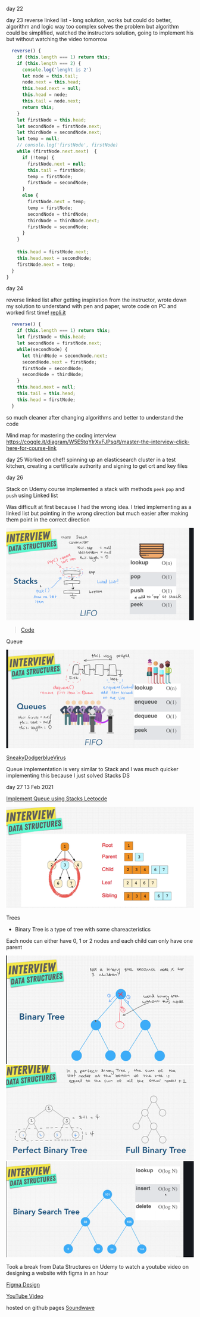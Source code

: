 day 22

day 23
reverse linked list - long solution, works but could do better, algorithm and logic way too complex
solves the problem but algorithm could be simplified, watched the instructors solution, going to implement his but without watching the video tomorrow

```javascript
  reverse() {
    if (this.length === 1) return this;
    if (this.length === 2) {
      console.log('lenght is 2')
      let node = this.tail;
      node.next = this.head;
      this.head.next = null;
      this.head = node;
      this.tail = node.next;
      return this;
    }
    let firstNode = this.head;
    let secondNode = firstNode.next;
    let thirdNode = secondNode.next;
    let temp = null;
    // console.log('firstNode', firstNode)
    while (firstNode.next.next)  {
      if (!temp) {
        firstNode.next = null;
        this.tail = firstNode;
        temp = firstNode;
        firstNode = secondNode;
      }
      else {
        firstNode.next = temp;
        temp = firstNode;
        secondNode = thirdNode;
        thirdNode = thirdNode.next;
        firstNode = secondNode;
      }
    }

    this.head = firstNode.next;
    this.head.next = secondNode;
    firstNode.next = temp;
  }
}
```

day 24

reverse linked list
after getting inspiration from the instructor, wrote down my solution to understand with pen and paper, wrote code on PC and worked first time!
[repli.it](https://repl.it/@EOjeah/MatureFrenchComputationalscience#index.js)

```javascript
  reverse() {
    if (this.length === 1) return this;
    let firstNode = this.head;
    let secondNode = firstNode.next;
    while(secondNode) {
      let thirdNode = secondNode.next;
      secondNode.next = firstNode;
      firstNode = secondNode;
      secondNode = thirdNode;
    }
    this.head.next = null;
    this.tail = this.head;
    this.head = firstNode;
  }
```

so much cleaner after changing algorithms and better to understand the code

Mind map for mastering the coding interview https://coggle.it/diagram/W5E5tqYlrXvFJPsq/t/master-the-interview-click-here-for-course-link

day 25
Worked on chef! spinning up an elasticsearch cluster in a test kitchen, creating a certificate authority and signing to get crt and key files

day 26

Stack on Udemy course
implemented a stack with methods `peek` `pop` and `push` using Linked list

Was difficult at first because I had the wrong idea. I tried implementing as a linked list but pointing in the wrong direction but much easier after making them point in the correct direction

![Stack with Linked list](https://github.com/EOjeah/100DaysOfCode/blob/main/4-wk/images/stack_linked_list.png)

> [Code](https://repl.it/@EOjeah/ModestReadyObjectpool#index.js)

Queue

![Queue with Linked list](https://github.com/EOjeah/100DaysOfCode/blob/main/4-wk/images/queue_linked_list.png)

[SneakyDodgerblueVirus](https://repl.it/@EOjeah/SneakyDodgerblueVirus#index.js)

Queue implementation is very similar to Stack and I was much quicker implementing this because I just solved Stacks DS

day 27 13 Feb 2021

[Implement Queue using Stacks Leetocde](https://leetcode.com/problems/implement-queue-using-stacks/description/)

![Tree Data Structure](https://github.com/EOjeah/100DaysOfCode/blob/main/4-wk/images/tree_data_structure.png)

Trees

- Binary Tree is a type of tree with some chareacteristics

Each node can either have 0, 1 or 2 nodes and each child can only have one parent

![Binary Tree](https://github.com/EOjeah/100DaysOfCode/blob/main/4-wk/images/binary_tree.png)
![Perfect Binary Tree](https://github.com/EOjeah/100DaysOfCode/blob/main/4-wk/images/perfect_binary_tree.png)
![Binary SearchTree time Complexity](https://github.com/EOjeah/100DaysOfCode/blob/main/4-wk/images/bst_time.png)

Took a break from Data Structures on Udemy to watch a youtube video on designing a website with figma in an hour

[Figma Design](https://www.figma.com/files/project/24173661/Spotify-Clone)

[YouTube Video](https://www.youtube.com/watch?v=FK4YusHIIj0&t=0s)

hosted on github pages [Soundwave](https://eojeah.github.io)
